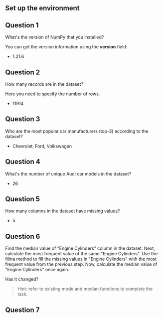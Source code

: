 ## Set up the environment

## Question 1

What's the version of NumPy that you installed?

You can get the version information using the __version__ field:

* 1.21.6

## Question 2

How many records are in the dataset?

Here you need to specify the number of rows.

* 11914

## Question 3

Who are the most popular car manufacturers (top-3) according to the dataset?

* Chevrolet, Ford, Volkswagen

## Question 4

What's the number of unique Audi car models in the dataset?

* 26

## Question 5

How many columns in the dataset have missing values?

* 5

## Question 6

Find the median value of "Engine Cylinders" column in the dataset.
Next, calculate the most frequent value of the same "Engine Cylinders".
Use the fillna method to fill the missing values in "Engine Cylinders" with the most frequent value from the previous step.
Now, calculate the median value of "Engine Cylinders" once again.

Has it changed?

> Hint: refer to existing mode and median functions to complete the task.


## Question 7
